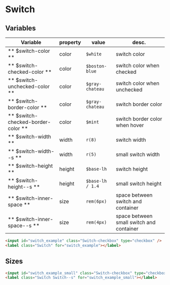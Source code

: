 # Switch

## Variables

| Variable                           | property | value            | desc.                                    |
|------------------------------------|----------|------------------|------------------------------------------|
| ** $switch-color **                | color    | `$white`         | switch color                             |
| ** $switch-checked-color **        | color    | `$boston-blue`   | switch color when checked                |
| ** $switch-unchecked-color **      | color    | `$gray-chateau`  | switch color when unchecked              |
| ** $switch-border-color **         | color    | `$gray-chateau`  | switch border color                      |
| ** $switch-checked-border-color ** | color    | `$mint`          | switch border color when hover           |
| ** $switch-width **                | width    | `r(8)`           | switch width                             |
| ** $switch-width--s **             | width    | `r(5)`           | small switch width                       |
| ** $switch-height **               | height   | `$base-lh`       | switch height                            |
| ** $switch-height--s **            | height   | `$base-lh / 1.4` | small switch height                      |
| ** $switch-inner-space **          | size     | `rem(6px)`       | space between switch and container       |
| ** $switch-inner-space--s **       | size     | `rem(4px)`       | space between small switch and container |



```html
<input id="switch_example" class="Switch-checkbox" type="checkbox" />
<label class="Switch" for="switch_example"></label>
```

## Sizes

```html
<input id="switch_example_small" class="Switch-checkbox" type="checkbox" />
<label class="Switch Switch--s" for="switch_example_small"></label>
```
